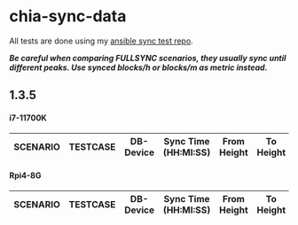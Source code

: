 # chia-sync-data

All tests are done using my [ansible sync test repo](https://github.com/neurosis69/chia-sync-test).

***Be careful when comparing FULLSYNC scenarios, they usually sync until different peaks. Use synced blocks/h or blocks/m as metric instead.***

## 1.3.5
#### i7-11700K

SCENARIO|TESTCASE|DB-Device|Sync Time<br>(HH:MI:SS)</br>|From Height|To Height|Data
---|---|---|---|---|---|---


#### Rpi4-8G

SCENARIO|TESTCASE|DB-Device|Sync Time<br>(HH:MI:SS)</br>|From Height|To Height|Data
---|---|---|---|---|---|---
